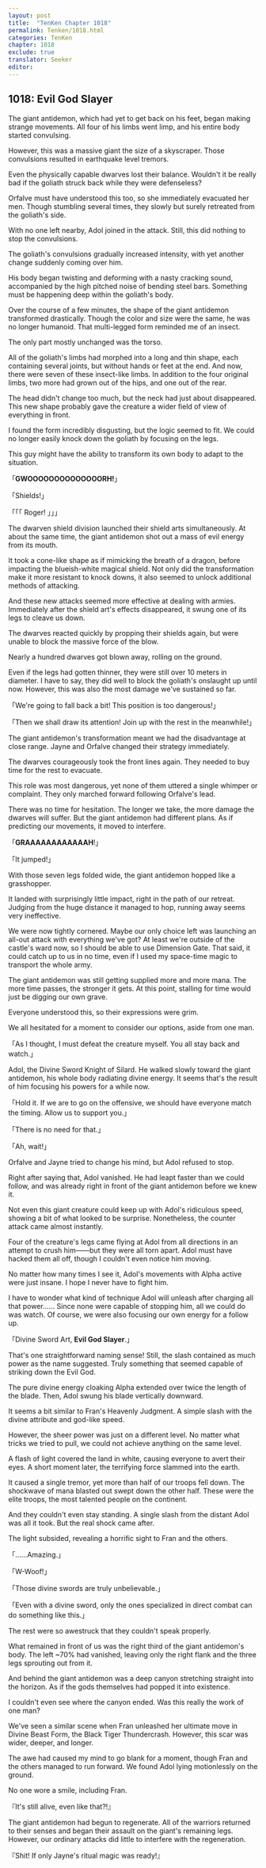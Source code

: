 ```yaml
---
layout: post
title:  "TenKen Chapter 1018"
permalink: Tenken/1018.html
categories: TenKen
chapter: 1018
exclude: true
translator: Seeker
editor: 
---
```

<h2>1018: Evil God Slayer</h2>

 The giant antidemon, which had yet to get back on his feet, began making strange movements. All four of his limbs went limp, and his entire body started convulsing.

 However, this was a massive giant the size of a skyscraper. Those convulsions resulted in earthquake level tremors.

 Even the physically capable dwarves lost their balance. Wouldn't it be really bad if the goliath struck back while they were defenseless?

 Orfalve must have understood this too, so she immediately evacuated her men. Though stumbling several times, they slowly but surely retreated from the goliath's side.

 With no one left nearby, Adol joined in the attack. Still, this did nothing to stop the convulsions.

 The goliath's convulsions gradually increased intensity, with yet another change suddenly coming over him.

 His body began twisting and deforming with a nasty cracking sound, accompanied by the high pitched noise of bending steel bars. Something must be happening deep within the goliath's body.

 Over the course of a few minutes, the shape of the giant antidemon transformed drastically. Though the color and size were the same, he was no longer humanoid. That multi-legged form reminded me of an insect.

 The only part mostly unchanged was the torso.

 All of the goliath's limbs had morphed into a long and thin shape, each containing several joints, but without hands or feet at the end. And now, there were seven of these insect-like limbs. In addition to the four original limbs, two more had grown out of the hips, and one out of the rear.

 The head didn't change too much, but the neck had just about disappeared. This new shape probably gave the creature a wider field of view of everything in front.

 I found the form incredibly disgusting, but the logic seemed to fit. We could no longer easily knock down the goliath by focusing on the legs.

 This guy might have the ability to transform its own body to adapt to the situation.

「**GWOOOOOOOOOOOOOORH!**」

「Shields!」

「「「 Roger! 」」」

 The dwarven shield division launched their shield arts simultaneously. At about the same time, the giant antidemon shot out a mass of evil energy from its mouth.

 It took a cone-like shape as if mimicking the breath of a dragon, before impacting the blueish-white magical shield. Not only did the transformation make it more resistant to knock downs, it also seemed to unlock additional methods of attacking.

 And these new attacks seemed more effective at dealing with armies. Immediately after the shield art's effects disappeared, it swung one of its legs to cleave us down.

 The dwarves reacted quickly by propping their shields again, but were unable to block the massive force of the blow.

 Nearly a hundred dwarves got blown away, rolling on the ground.

 Even if the legs had gotten thinner, they were still over 10 meters in diameter. I have to say, they did well to block the goliath's onslaught up until now. However, this was also the most damage we've sustained so far.

「We're going to fall back a bit! This position is too dangerous!」

「Then we shall draw its attention! Join up with the rest in the meanwhile!」

 The giant antidemon's transformation meant we had the disadvantage at close range. Jayne and Orfalve changed their strategy immediately.

 The dwarves courageously took the front lines again. They needed to buy time for the rest to evacuate.

 This role was most dangerous, yet none of them uttered a single whimper or complaint. They only marched forward following Orfalve's lead.

 There was no time for hesitation. The longer we take, the more damage the dwarves will suffer. But the giant antidemon had different plans. As if predicting our movements, it moved to interfere.

「**GRAAAAAAAAAAAAH**!」

「It jumped!」

 With those seven legs folded wide, the giant antidemon hopped like a grasshopper.

 It landed with surprisingly little impact, right in the path of our retreat. Judging from the huge distance it managed to hop, running away seems very ineffective.

 We were now tightly cornered. Maybe our only choice left was launching an all-out attack with everything we've got? At least we're outside of the castle's ward now, so I should be able to use Dimension Gate. That said, it could catch up to us in no time, even if I used my space-time magic to transport the whole army.

 The giant antidemon was still getting supplied more and more mana. The more time passes, the stronger it gets. At this point, stalling for time would just be digging our own grave.

 Everyone understood this, so their expressions were grim.

 We all hesitated for a moment to consider our options, aside from one man.

「As I thought, I must defeat the creature myself. You all stay back and watch.」

 Adol, the Divine Sword Knight of Silard. He walked slowly toward the giant antidemon, his whole body radiating divine energy. It seems that's the result of him focusing his powers for a while now.

「Hold it. If we are to go on the offensive, we should have everyone match the timing. Allow us to support you.」

「There is no need for that.」

「Ah, wait!」

 Orfalve and Jayne tried to change his mind, but Adol refused to stop.

 Right after saying that, Adol vanished. He had leapt faster than we could follow, and was already right in front of the giant antidemon before we knew it.

 Not even this giant creature could keep up with Adol's ridiculous speed, showing a bit of what looked to be surprise. Nonetheless, the counter attack came almost instantly.

 Four of the creature's legs came flying at Adol from all directions in an attempt to crush him――but they were all torn apart. Adol must have hacked them all off, though I couldn't even notice him moving.

 No matter how many times I see it, Adol's movements with Alpha active were just insane. I hope I never have to fight him.

 I have to wonder what kind of technique Adol will unleash after charging all that power…… Since none were capable of stopping him, all we could do was watch. Of course, we were also focusing our own energy for a follow up.

「Divine Sword Art, **Evil God Slayer**.」

 That's one straightforward naming sense! Still, the slash contained as much power as the name suggested. Truly something that seemed capable of striking down the Evil God.

 The pure divine energy cloaking Alpha extended over twice the length of the blade. Then, Adol swung his blade vertically downward.

 It seems a bit similar to Fran's Heavenly Judgment. A simple slash with the divine attribute and god-like speed.

 However, the sheer power was just on a different level. No matter what tricks we tried to pull, we could not achieve anything on the same level.

 A flash of light covered the land in white, causing everyone to avert their eyes. A short moment later, the terrifying force slammed into the earth.

 It caused a single tremor, yet more than half of our troops fell down. The shockwave of mana blasted out swept down the other half. These were the elite troops, the most talented people on the continent.

 And they couldn't even stay standing. A single slash from the distant Adol was all it took. But the real shock came after.

 The light subsided, revealing a horrific sight to Fran and the others.

「……Amazing.」

「W-Woof!」

「Those divine swords are truly unbelievable.」

「Even with a divine sword, only the ones specialized in direct combat can do something like this.」

 The rest were so awestruck that they couldn't speak properly.

 What remained in front of us was the right third of the giant antidemon's body. The left ~70% had vanished, leaving only the right flank and the three legs sprouting out from it.

 And behind the giant antidemon was a deep canyon stretching straight into the horizon. As if the gods themselves had popped it into existence.

 I couldn't even see where the canyon ended. Was this really the work of one man?

 We've seen a similar scene when Fran unleashed her ultimate move in Divine Beast Form, the Black Tiger Thundercrash. However, this scar was wider, deeper, and longer.

 The awe had caused my mind to go blank for a moment, though Fran and the others managed to run forward. We found Adol lying motionlessly on the ground.

 No one wore a smile, including Fran.

『It's still alive, even like that?!』

 The giant antidemon had begun to regenerate. All of the warriors returned to their senses and began their assault on the giant's remaining legs. However, our ordinary attacks did little to interfere with the regeneration.

『Shit! If only Jayne's ritual magic was ready!』



